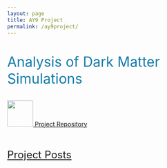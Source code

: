 ```yaml
---
layout: page
title: AY9 Project
permalink: /ay9project/
---
```



<div class="home">

  <h1 class="page-heading"></h1>

  <font size="6" color="#147BA8">
  Analysis of Dark Matter Simulations
  </font>

  <br>
  <br>



  <a href="https://github.com/bvillasen/AY9_dark_matter_analysis" target="_blank"  ><img  src="{{ site.url }}assets/images/GitHub_Logo.png" width="60px"> Project Repository </a>  

  <br>
  <br>

  <div>
    <font size="5" color="#A82914">
    <a href="{{ site.url }}/ay9project/posts/"  > Project Posts </a>
    </font>
  </div>


</div>
